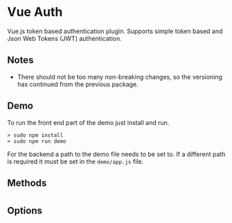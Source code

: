 # Vue Auth

Vue.js token based authentication plugin. Supports simple token based and Json Web Tokens (JWT) authentication.


## Notes

* There should not be too many non-breaking changes, so the versioning has continued from the previous package.


## Demo

To run the front end part of the demo just install and run.

```
> sudo npm install
> sudo npm run demo
```

For the backend a path to the demo file needs to be set to. If a different path is required it must be set in the `demo/app.js` file.


## Methods

#



## Options